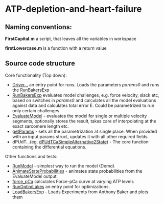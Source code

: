 # ATP-depletion-and-heart-failure


## Naming conventions:

**FirstCapital.m** a script, that leaves all the variables in workspace

**firstLowercase.m** is a function with a return value

## Source code structure
Core functionality (Top down):

- [Driver...](RunOptim.m) an entry point for runs. Loads the parameters *params0* and runs the  [RunBakersExp](RunBakersExp.m) 
- [RunBakersExp](RunBakersExp.m) evaluates model challenges, e.g. force velocity, slack etc, based on switches in *params0* and  calculates all the model evaluations against data and calculates total error E. Could be parametrized to run only certain challenges.
- [EvaluateModel](EvaluateModel.m) - evaluates the model for single or multiple velocity segments, optionally stores the result, takes care of interpolating at the exact sarcomere length etc. 
- [getParams](getParams.m) - sets all the parametrization at single place. When provided with an input params struct, updates it with all other required fields.
- dPUdT...(eg. [dPUdTCaSimpleAlternative2State](dPUdTCaSimpleAlternative2State.m)) - The core function containing the differential equations.


Other functions and tests:
- [RunModel](RunModel.m) - simplest way to run the model (Demo).
- [AnimateStateProbabilities](AnimateStateProbabilities.m) - animates state probabilities from the EvaluateModel output.
- [force_pCa](force_pCa.m) calculates Force-pCa curve at varying ATP levels
- [RunOptimLakes](RunOptimLakes.m) an entry point for optimizations. 
- [LoadBakersExp](LoadBakersExp.m) - Loads Experiments from Anthony Baker and plots them

